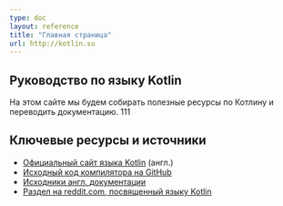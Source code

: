 ```yaml
---
type: doc
layout: reference
title: "Главная страница"
url: http://kotlin.su
---
```



## Руководство по языку Kotlin

На этом сайте мы будем собирать полезные ресурсы по Котлину и переводить документацию. 111


## Ключевые ресурсы и источники

* [Официальный сайт языка Kotlin](https://kotlinlang.org) (англ.)
* [Исходный код компилятора на GitHub](https://github.com/JetBrains/kotlin)
* [Исходники англ. документации](https://github.com/JetBrains/kotlin-web-site/tree/master/docs/reference)
* [Раздел на reddit.com, посвященный языку Kotlin](https://www.reddit.com/r/Kotlin)
